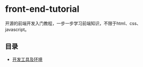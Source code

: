 # front-end-tutorial
开源的前端开发入门教程，一步一步学习前端知识，不限于html、css、javascript。

## 目录

- [开发工具及环境](doc/develop-tool.md)
